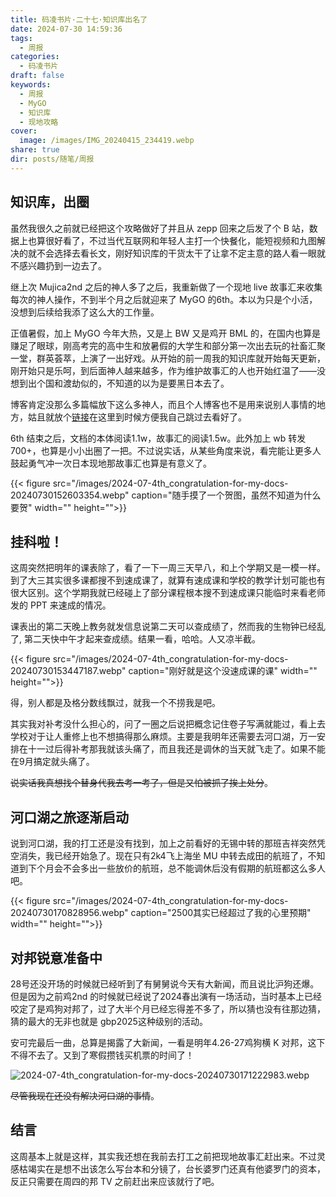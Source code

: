 ```yaml
---
title: 码凌书片·二十七·知识库出名了
date: 2024-07-30 14:59:36
tags:
  - 周报
categories:
  - 码凌书片
draft: false
keywords:
  - 周报
  - MyGO
  - 知识库
  - 现地攻略
cover:
  image: /images/IMG_20240415_234419.webp
share: true
dir: posts/随笔/周报
---
```


## 知识库，出圈

虽然我很久之前就已经把这个攻略做好了并且从 zepp 回来之后发了个 B 站，数据上也算很好看了，不过当代互联网和年轻人主打一个快餐化，能短视频和九图解决的就不会选择去看长文，刚好知识库的干货太干了让拿不定主意的路人看一眼就不感兴趣扔到一边去了。

继上次 Mujica2nd 之后的神人多了之后，我重新做了一个现地 live 故事汇来收集每次的神人操作，不到半个月之后就迎来了 MyGO 的6th。本以为只是个小活，没想到后续给我添了这么大的工作量。

正值暑假，加上 MyGO 今年大热，又是上 BW 又是鸡开 BML 的，在国内也算是赚足了眼球，刚高考完的高中生和放暑假的大学生和部分第一次出去玩的社畜汇聚一堂，群英荟萃，上演了一出好戏。从开始的前一周我的知识库就开始每天更新，刚开始只是乐呵，到后面神人越来越多，作为维护故事汇的人也开始红温了——没想到出个国和渡劫似的，不知道的以为是要黑日本去了。

博客肯定没那么多篇幅放下这么多神人，而且个人博客也不是用来说别人事情的地方，姑且就放个[链接](https://arisa114514.feishu.cn/wiki/LC0iwag6LitXZXk38D5csOAcn9f)在这里到时候方便我自己跳过去看好了。

6th 结束之后，文档的本体阅读1.1w，故事汇的阅读1.5w。此外加上 wb 转发700+，也算是小小出圈了一把。不过说实话，从某些角度来说，看完能让更多人鼓起勇气冲一次日本现地那故事汇也算是有意义了。

{{< figure src="/images/2024-07-4th_congratulation-for-my-docs-20240730152603354.webp" caption="随手摸了一个贺图，虽然不知道为什么要贺" width="" height="">}}

## 挂科啦！

这周突然把明年的课表除了，看了一下一周三天早八，和上个学期又是一模一样。到了大三其实很多课都搜不到速成课了，就算有速成课和学校的教学计划可能也有很大区别。这个学期我就已经碰上了部分课程根本搜不到速成课只能临时来看老师发的 PPT 来速成的情况。

课表出的第二天晚上教务就发信息说第二天可以查成绩了，然而我的生物钟已经乱了, 第二天快中午才起来查成绩。结果一看，哈哈。人又凉半截。

{{< figure src="/images/2024-07-4th_congratulation-for-my-docs-20240730153447187.webp" caption="刚好就是这个没速成课的课" width="" height="">}}

得，别人都是及格分数线飘过，就我一个不捞我是吧。

其实我对补考没什么担心的，问了一圈之后说把概念记住卷子写满就能过，看上去学校对于让人重修上也不想搞得那么麻烦。主要是我明年还需要去河口湖，万一安排在十一过后得补考那我就该头痛了，而且我还是调休的当天就飞走了。如果不能在9月搞定就头痛了。

~~说实话我真想找个替身代我去考一考了，但是又怕被抓了挨上处分~~。

## 河口湖之旅逐渐启动

说到河口湖，我的打工还是没有找到，加上之前看好的无锡中转的那班吉祥突然凭空消失，我已经开始急了。现在只有2k4飞上海坐 MU 中转去成田的航班了，不知道到下个月会不会多出一些放价的航班，总不能调休后没有假期的航班都这么多人吧。

{{< figure src="/images/2024-07-4th_congratulation-for-my-docs-20240730170828956.webp" caption="2500其实已经超过了我的心里预期" width="" height="">}}

## 对邦锐意准备中

28号还没开场的时候就已经听到了有舅舅说今天有大新闻，而且说比沪狗还爆。但是因为之前鸡2nd 的时候就已经说了2024春出演有一场活动，当时基本上已经咬定了是鸡狗对邦了，过了大半个月已经忘得差不多了，所以猜也没有往那边猜，猜的最大的无非也就是 gbp2025这种级别的活动。

安可完最后一曲，总算是揭露了大新闻，一看是明年4.26-27鸡狗横 K 对邦，这下不得不去了。又到了寒假攒钱买机票的时间了！

![2024-07-4th_congratulation-for-my-docs-20240730171222983.webp](/images/2024-07-4th_congratulation-for-my-docs-20240730171222983.webp)

~~尽管我现在还没有解决河口湖的事情~~。

## 结言

这周基本上就是这样，其实我还想在我前去打工之前把现地故事汇赶出来。不过灵感枯竭实在是想不出该怎么写台本和分镜了，台长婆罗门还真有他婆罗门的资本，反正只需要在周四的邦 TV 之前赶出来应该就行了吧。